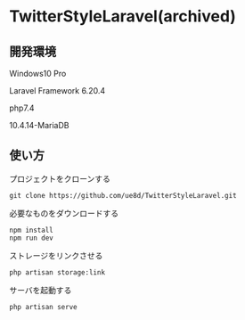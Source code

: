 # TwitterStyleLaravel(archived)
## 開発環境
Windows10 Pro

Laravel Framework 6.20.4

php7.4

10.4.14-MariaDB

## 使い方
プロジェクトをクローンする
```
git clone https://github.com/ue8d/TwitterStyleLaravel.git
```

必要なものをダウンロードする
```
npm install
npm run dev
```

ストレージをリンクさせる
```
php artisan storage:link
```

サーバを起動する
```
php artisan serve
```
